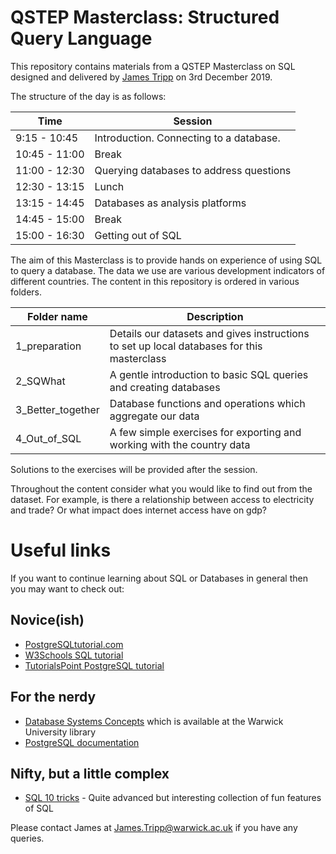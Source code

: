 # QSTEP Masterclass: Structured Query Language

This repository contains materials from a QSTEP Masterclass on SQL designed and delivered by [James Tripp](https://www.warwick.ac.uk/jamestripp) on 3rd December 2019.

The structure of the day is as follows:

| Time          | Session                                    |
|---------------|--------------------------------------------|
| 9:15  - 10:45 | Introduction. Connecting to a database.    |
| 10:45 - 11:00 | Break                                      |
| 11:00 - 12:30 | Querying databases to address questions    |
| 12:30 - 13:15 | Lunch                                      |
| 13:15 - 14:45 | Databases as analysis platforms            |
| 14:45 - 15:00 | Break                                      |
| 15:00 - 16:30 | Getting out of SQL                         |

The aim of this Masterclass is to provide hands on experience of using SQL to query a database. The data we use are various development indicators of different countries. The content in this repository is ordered in various folders.

| Folder name        | Description                                                                                |
|--------------------|--------------------------------------------------------------------------------------------|
| 1_preparation      | Details our datasets and gives instructions to set up local databases for this masterclass |
| 2_SQWhat           | A gentle introduction to basic SQL queries and creating databases                          |
| 3_Better_together  | Database functions and operations which aggregate our data                                 |
| 4_Out_of_SQL       | A few simple exercises for exporting and working with the country data                     |

Solutions to the exercises will be provided after the session.

Throughout the content consider what you would like to find out from the dataset. For example, is there a relationship between access to electricity and trade? Or what impact does internet access have on gdp?

# Useful links

If you want to continue learning about SQL or Databases in general then you may want to check out:

## Novice(ish)
* [PostgreSQLtutorial.com](http://www.postgresqltutorial.com/)
* [W3Schools SQL tutorial](https://www.w3schools.com/sql/)
* [TutorialsPoint PostgreSQL tutorial](https://www.tutorialspoint.com/postgresql/)

## For the nerdy
* [Database Systems Concepts](https://www.amazon.co.uk/Database-System-Concepts-Intl-Ed/dp/0071289593/ref=sr_1_2?keywords=database+systems+concepts&qid=1575231670&sr=8-2) which is available at the Warwick University library
* [PostgreSQL documentation](https://www.postgresql.org/docs/9.1/)

## Nifty, but a little complex
* [SQL 10 tricks](https://blog.jooq.org/2016/04/25/10-sql-tricks-that-you-didnt-think-were-possible/) - Quite advanced but interesting collection of fun features of SQL

Please contact James at [James.Tripp@warwick.ac.uk](mailto:james.tripp@warwick.ac.uk) if you have any queries.
